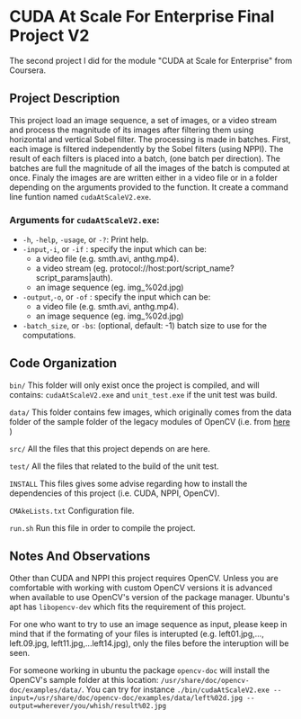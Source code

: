 # CUDA At Scale For Enterprise Final Project V2
The second project I did for the module "CUDA at Scale for Enterprise" from Coursera.

## Project Description

This project load an image sequence, a set of images, or a video stream and process the magnitude of its images after filtering them using horizontal and vertical Sobel filter. The processing is made in batches. First, each image is filtered independently by the Sobel filters (using NPPI). The result of each filters is placed into a batch, (one batch per direction). The batches are full the magnitude of all the images of the batch is computed at once. Finaly the images are are written either in a video file or in a folder depending on the arguments provided to the function.
It create a command line funtion named ```cudaAtScaleV2.exe```.

### Arguments for ```cudaAtScaleV2.exe```:
- `-h`, `-help`, `-usage`, or `-?`: Print help.
- `-input`,`-i`, or `-if` : specify the input which can be:
  - a video file (e.g. smth.avi, anthg.mp4).
  - a video stream (eg. protocol://host:port/script_name?script_params|auth).
  - an image sequence (eg. img_%02d.jpg)
- `-output`,`-o`, or `-of` : specify the input which can be:
  - a video file (e.g. smth.avi, anthg.mp4).
  - an image sequence (eg. img_%02d.jpg)
- `-batch_size`, or `-bs`: (optional, default: -1) batch size to use for the computations.

## Code Organization

```bin/```
This folder will only exist once the project is compiled, and will contains: ```cudaAtScaleV2.exe``` and ```unit_test.exe``` if the unit test was build.

```data/```
This folder contains few images, which originally comes from the data folder of the sample folder of the legacy modules of OpenCV (i.e. from [here](https://github.com/opencv/opencv/tree/4.x/samples/data) )

```src/```
All the files that this project depends on are here.

```test/```
All the files that related to the build of the unit test.

```INSTALL```
This files gives some advise regarding how to install the dependencies of this project (i.e. CUDA, NPPI, OpenCV).

```CMAkeLists.txt```
Configuration file.

```run.sh```
Run this file in order to compile the project.


## Notes And Observations

Other than CUDA and NPPI this project requires OpenCV.
Unless you are comfortable with working with custom OpenCV versions it is advanced when available to use OpenCV's version of the package manager.
Ubuntu's apt has ```libopencv-dev``` which fits the requirement of this project.

For one who want to try to use an image sequence as input, please keep in mind that if the formating of your files is interupted (e.g. left01.jpg,..., left.09.jpg, left11.jpg,...left14.jpg), only the files before the interuption will be seen.

For someone working in ubuntu the package ```opencv-doc``` will install the OpenCV's sample folder at this location: ```/usr/share/doc/opencv-doc/examples/data/```.
You can try for instance ```./bin/cudaAtScaleV2.exe --input=/usr/share/doc/opencv-doc/examples/data/left%02d.jpg --output=wherever/you/whish/result%02.jpg``` 
